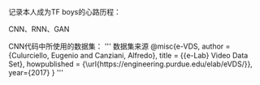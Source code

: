 <p>记录本人成为TF boys的心路历程：</p>
<p>CNN、RNN、GAN</p>
CNN代码中所使用的数据集：
'''
数据集来源
@misc{e-VDS,
      author = {Culurciello, Eugenio and Canziani, Alfredo},
               title = {{e-Lab} Video Data Set},
howpublished = {\url{https://engineering.purdue.edu/elab/eVDS/}},
year={2017}
}
'''

